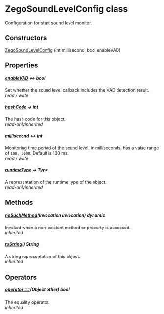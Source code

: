 


# ZegoSoundLevelConfig class









<p>Configuration for start sound level monitor.</p>




## Constructors

[ZegoSoundLevelConfig](../zego_uikit_prebuilt_live_audio_room/ZegoSoundLevelConfig/ZegoSoundLevelConfig.md) (int millisecond, bool enableVAD)

   


## Properties

##### [enableVAD](../zego_uikit_prebuilt_live_audio_room/ZegoSoundLevelConfig/enableVAD.md) &#8596; bool



Set whether the sound level callback includes the VAD detection result.  
_<span class="feature">read / write</span>_



##### [hashCode](../zego_uikit_prebuilt_live_audio_room/ZegoSoundLevelConfig/hashCode.md) &#8594; int



The hash code for this object.  
_<span class="feature">read-only</span><span class="feature">inherited</span>_



##### [millisecond](../zego_uikit_prebuilt_live_audio_room/ZegoSoundLevelConfig/millisecond.md) &#8596; int



Monitoring time period of the sound level, in milliseconds, has a value range of <code>100, 3000</code>. Default is 100 ms.  
_<span class="feature">read / write</span>_



##### [runtimeType](../zego_uikit_prebuilt_live_audio_room/ZegoSoundLevelConfig/runtimeType.md) &#8594; Type



A representation of the runtime type of the object.  
_<span class="feature">read-only</span><span class="feature">inherited</span>_





## Methods

##### [noSuchMethod](../zego_uikit_prebuilt_live_audio_room/ZegoSoundLevelConfig/noSuchMethod.md)(Invocation invocation) dynamic



Invoked when a non-existent method or property is accessed.  
_<span class="feature">inherited</span>_



##### [toString](../zego_uikit_prebuilt_live_audio_room/ZegoSoundLevelConfig/toString.md)() String



A string representation of this object.  
_<span class="feature">inherited</span>_





## Operators

##### [operator ==](../zego_uikit_prebuilt_live_audio_room/ZegoSoundLevelConfig/operator_equals.md)(Object other) bool



The equality operator.  
_<span class="feature">inherited</span>_















